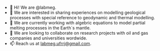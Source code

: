 - 👋 Hi! We are @labmeg.
- 👀 We are interested in sharing experiences on modelling geological processes with special reference to geodynamic and thermal modelling.
- 🌱 We are currently working with algebric equations to model partial melting processes in the Earth´s mantle.
- 💞️ We are looking to collaborate on research projects with oil and gas companies and universities wordwide.
- 📫 Reach us at labmeg.ufrrj@gmail.com.

<!---
labmeg/labmeg is a ✨ special ✨ repository because its `README.md` (this file) appears on your GitHub profile.
You can click the Preview link to take a look at your changes.
--->
